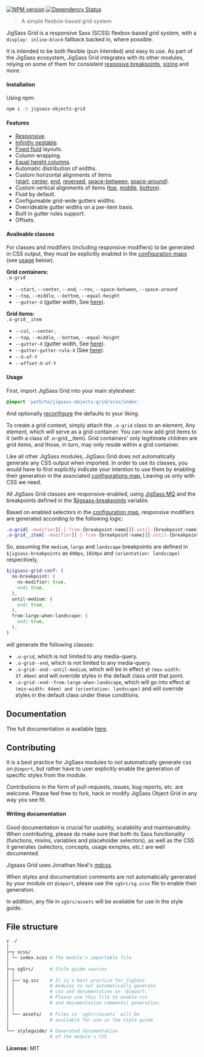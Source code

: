 [![NPM version][npm-image]][npm-url]  [![Dependency Status][daviddm-image]][daviddm-url]   

 > A simple flexbox-based grid system

JigSass Grid is a responsive Sass (SCSS) flexbox-based grid
system, with a `display: inline-block` fallback backed in, where possible.

It is intended to be both flexible (pun intended) and easy to use. As part of the
JigSass ecosystem, JigSass Grid integrates with its other modules, relying on some of them
for consistent [resposive breakpoints](https://github.com/txhawks/jigsass-tools-mq/),
[sizing](https://github.com/txhawks/jigsass-tools-typography/) and more.

#### Installation

Using npm:

```sh
npm i -S jigsass-objects-grid
```


#### Features
  - [Responsive](https://txhawks.github.io/jigsass-objects-grid/#responsive).
  - [Infinitly nestable](https://txhawks.github.io/jigsass-objects-grid/#nested-grids).
  - [Fixed fluid](https://txhawks.github.io/jigsass-objects-grid/#fixed-fluid) layouts.
  - Column wrapping.
  - [Equal height columns](https://txhawks.github.io/jigsass-objects-grid/#o-grid--equal-height).
  - Automatic distribution of widths.
  - Custom horizontal alignments of items <br />
    ([start](https://txhawks.github.io/jigsass-objects-grid/#o-grid-start),
    [center](https://txhawks.github.io/jigsass-objects-grid/#o-grid-center),
    [end](https://txhawks.github.io/jigsass-objects-grid/#o-grid-end),
    [reversed](https://txhawks.github.io/jigsass-objects-grid/#o-grid-rev),
    [space-between](https://txhawks.github.io/jigsass-objects-grid/#o-grid-space-between),
    [space-around](https://txhawks.github.io/jigsass-objects-grid/#o-grid-space-around)).
  - Custom vertical alignments of items ([top](https://txhawks.github.io/jigsass-objects-grid/#o-grid-top),
    [middle](https://txhawks.github.io/jigsass-objects-grid/#o-grid-middle),
    [bottom](https://txhawks.github.io/jigsass-objects-grid/#o-grid-bottom)).
  - Fluid by default.
  - Configureable grid-wide gutters widths.
  - Overrideable gutter widths on a per-item basis.
  - Built in gutter rules support.
  - Offsets.


#### Availeable classes
For classes and modifiers (including responsive modifiers) to be generated in CSS
output, they must be explicitly enabled in the [configuration maps](#css-output)
(see [usage](#usage) below).


**Grid containers:**<br />
`.o-grid`
  - `--start`, `--center`, `--end`, `--rev`, `--space-between`, `--space-around`
  - `--top`, `--middle`, `--bottom`, `--equal-height`
  - `--gutter-X` (gutter width, See [here](https://txhawks.github.io/jigsass-objects-grid/#gutter-width-modifiers)).


**Grid items:**<br />
`.o-grid__item`
  - `--col`, `--center, `
  - `--top`, `--middle`, `--bottom`, `--equal-height`
  - `--gutter-X` (gutter width, See [here](https://txhawks.github.io/jigsass-objects-grid/#gutter-width-modifiers)).
  - `--gutter-gutter-rule-X` (See [here](https://txhawks.github.io/jigsass-objects-grid/#gutter-rules)).
  - `--X-of-Y`
  - `--offset-X-of-Y`


#### Usage

First, import JigSass Grid into your main stylesheet:

```scss
@import 'path/to/jigsass-objects-grid/scss/index'
```

And optionally [reconfigure](https://txhawks.github.io/jigsass-objects-grid/#configuration) the defaults to your liking.

To create a grid context, simply attach the `.o-grid` class to an element, Any element,
which will serve as a grid container. You can now add grid items to it (with a class of
.o-grid__item). Grid containers' only legitimate children are grid items, and those, in turn,
may only reside within a grid container.

Like all other JigSass modules, JigSass Grid does not automatically generate any
CSS output when imported. In order to use its classes, you would have to first
explicitly indicate your intention to use them by enabling their generation in
the associated [configurations map](https://txhawks.github.io/jigsass-objects-grids/#css-output), 
Leaving us only with CSS we need.


All JigSass Grid classes are responsive-enabled, using
[JigSass MQ](https://txhawks.github.io/jigsass-tools-mq/) and the breakpoints defined in the
[$jigsass-breakpoints](https://txhawks.github.io/jigsass-tools-mq/#variable-jigsass-breakpoints)
variable.

Based on enabled selectors in the 
[configuration map](https://txhawks.github.io/jigsass-objects-grids/#css-output), 
responsive modifiers are generated according to the following logic:

```scss
.o-grid[--modifier][-[-from-{breakpoint-name}][-until-{breakpoint-name}][-misc-{breakpoint-name}]]
.o-grid__item[--modifier][-[-from-{breakpoint-name}][-until-{breakpoint-name}][-misc-{breakpoint-name}]]
```

So, assuming the `medium`, `large` and `landscape` breakpoints are defined in `$jigsass-breakpoints`
as `600px`, `1024px` and `(orientation: landscape)` respectively,


```scss
$jigsass-grid-conf: (
  no-breakpoint: (
    no-modifier: true,
    end: true,
  ),
  until-medium: (
    end: true,
  ),
  from-large-when-landscape: (
    end: true,
  ),
)
```

will generate the following classes:
  - `.o-grid`, which is not limited to any media-query.
  - `.o-grid--end`, which is not limited to any media-query.
  - `.o-grid--end--until-medium`, which will be in effect at
    `(max-width: 37.49em)` and will override styles in the default class
    until that point.
  - `.o-grid--end--from-large-when-landscape`, which will go into effect at
    `(min-width: 64em) and (orientation: landscape)` and will override styles
    in the default class under these  conditions.


## Documentation

The full documentation is available [here](https://txhawks.github.io/jigsass-objects-grids/).


## Contributing

It is a best practice for JigSass modules to *not* automatically generate css on `@import`, but 
rather have to user explicitly enable the generation of specific styles from the module.

Contributions in the form of pull-requests, issues, bug reports, etc. are welcome.
Please feel free to fork, hack or modify JigSass Object Grid in any way you see fit.

#### Writing documentation

Good documentation is crucial for usability, scalability and maintainability. When 
contributing, please do make sure that both its Sass functionality (functions, mixins, 
variables and placeholder selectors), as well as the CSS it generates (selectors, 
concepts, usage exmples, etc.) are well documented.

Jigsass Grid uses Jonathan Neal's [mdcss](//github.com/jonathantneal/mdcss).

When styles and documentation comments are not automatically generated by your module on `@import`,
please use the `sgSrc/sg.scss` file to enable their generation.

In addition, any file in `sgSrc/assets` will be available for use in the style guide.

## File structure
```bash
┬ ./
│
├─┬ scss/ 
│ └─ index.scss # The module's importable file.
│
├─┬ sgSrc/      # Style guide sources
│ │
│ ├── sg.scc    # It is a best practice for JigSass 
│ │             # modules to not automatically generate 
│ │             # css and documentation on `@import.` 
│ │             # Please use this file to enable css
│ │             # and documentation comments) generation.
│ │
│ └── assets/   # Files in `sgSrc/assets` will be 
│               # available for use in the style guide
│
└── styleguide/ # Generated documentation 
                # of the module's CSS
```

**License:** MIT



[npm-image]: https://badge.fury.io/js/jigsass-objects-grid.svg
[npm-url]: https://npmjs.org/package/jigsass-objects-grid

[daviddm-image]: https://david-dm.org/TxHawks/jigsass-objects-grid.svg?theme=shields.io
[daviddm-url]: https://david-dm.org/TxHawks/jigsass-objects-grid
